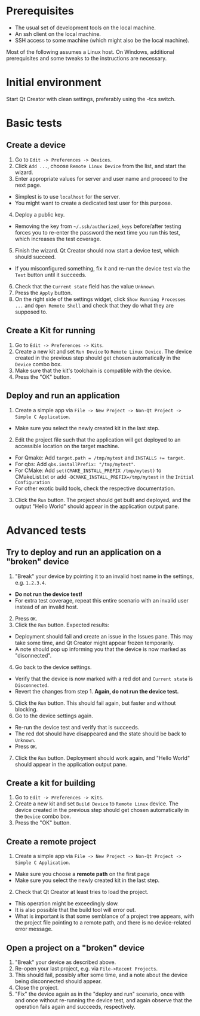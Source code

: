 # Prerequisites
- The usual set of development tools on the local machine.
- An ssh client on the local machine.
- SSH access to some machine (which might also be the local machine).

Most of the following assumes a Linux host. On Windows, additional prerequisites
and some tweaks to the instructions are necessary.

# Initial environment
Start Qt Creator with clean settings, preferably using the -tcs switch.

# Basic tests

## Create a device
1. Go to `Edit -> Preferences -> Devices`.
2. Click `Add ...`, choose `Remote Linux Device` from the list, and start the wizard.
3. Enter appropriate values for server and user name and proceed to the next page.
  - Simplest is to use `localhost` for the server.
  - You might want to create a dedicated test user for this purpose.
4. Deploy a public key.
  - Removing the key from `~/.ssh/authorized_keys` before/after testing forces you to re-enter
    the password the next time you run this test, which increases the test coverage.
5. Finish the wizard. Qt Creator should now start a device test, which should succeed.
  - If you misconfigured something, fix it and re-run the device test via the `Test` button
    until it succeeds.
6. Check that the `Current state` field has the value `Unknown`.
7. Press the `Apply` button.
8. On the right side of the settings widget, click `Show Running Processes ...` and
   `Open Remote Shell` and check that they do what they are supposed to.

## Create a Kit for running
1. Go to `Edit -> Preferences -> Kits`.
2. Create a new kit and set `Run Device` to `Remote Linux Device`. The device created
   in the previous step should get chosen automatically in the `Device` combo box.
3. Make sure that the kit's toolchain is compatible with the device.
4. Press the "OK" button.

## Deploy and run an application
1. Create a simple app via `File -> New Project -> Non-Qt Project -> Simple C Application`.
  - Make sure you select the newly created kit in the last step.
2. Edit the project file such that the application will get deployed to an accessible
   location on the target machine.
  - For Qmake: Add `target.path = /tmp/mytest` and `INSTALLS += target`.
  - For qbs: Add `qbs.installPrefix: "/tmp/mytest"`.
  - For CMake: Add `set(CMAKE_INSTALL_PREFIX /tmp/mytest)` to CMakeList.txt
      or add `-DCMAKE_INSTALL_PREFIX=/tmp/mytest` in the `Initial Configuration`
  - For other exotic build tools, check the respective documentation.
3. Click the `Run` button. The project should get built and deployed, and the output
   "Hello World" should appear in the application output pane.

# Advanced tests

## Try to deploy and run an application on a "broken" device
1. "Break" your device by pointing it to an invalid host name in the settings,
   e.g. `1.2.3.4`.
  - **Do not run the device test!**
  - For extra test coverage, repeat this entire scenario with an invalid user
    instead of an invalid host.
2. Press `OK`.
3. Click the `Run` button. Expected results:
  - Deployment should fail and create an issue in the Issues pane. This may take some
    time, and Qt Creator might appear frozen temporarily.
  - A note should pop up informing you that the device is now marked as "disonnected".
4. Go back to the device settings.
  - Verify that the device is now marked with a red dot and `Current state` is `Disconnected`.
  - Revert the changes from step 1. **Again, do not run the device test.**
5. Click the `Run` button. This should fail again, but faster and without blocking.
6. Go to the device settings again.
  - Re-run the device test and verify that is succeeds.
  - The red dot should have disappeared and the state should be back to `Unknown`.
  - Press `OK`.
7. Click the `Run` button. Deployment should work again, and "Hello World" should appear
   in the application output pane.

## Create a kit for building
1. Go to `Edit -> Preferences -> Kits`.
2. Create a new kit and set `Build Device` to `Remote Linux` device. The device created
   in the previous step should get chosen automatically in the `Device` combo box.
3. Press the "OK" button.

## Create a remote project
1. Create a simple app via `File -> New Project -> Non-Qt Project -> Simple C Application`.
  - Make sure you choose a **remote path** on the first page
  - Make sure you select the newly created kit in the last step.
2. Check that Qt Creator at least tries to load the project.
  - This operation might be exceedingly slow.
  - It is also possible that the build tool will error out.
  - What is important is that some semblance of a project tree appears, with the project
    file pointing to a remote path, and there is no device-related error message.

## Open a project on a "broken" device
1. "Break" your device as described above.
2. Re-open your last project, e.g. via `File->Recent Projects`.
3. This should fail, possibly after some time, and a note about the device being
   disconnected should appear.
4. Close the project.
5. "Fix" the device again as in the "deploy and run" scenario, once with and once
   without re-running the device test, and again observe that the operation fails again
   and succeeds, respectively.
